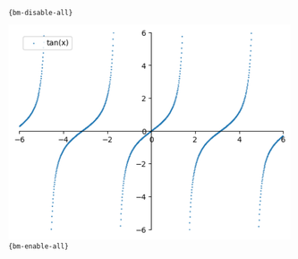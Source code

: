 `{bm-disable-all}`

![Graph(s) of tan(x)](calculus_e9b00c68f94f940ecac043a46f53b92e.png)
`{bm-enable-all}`

